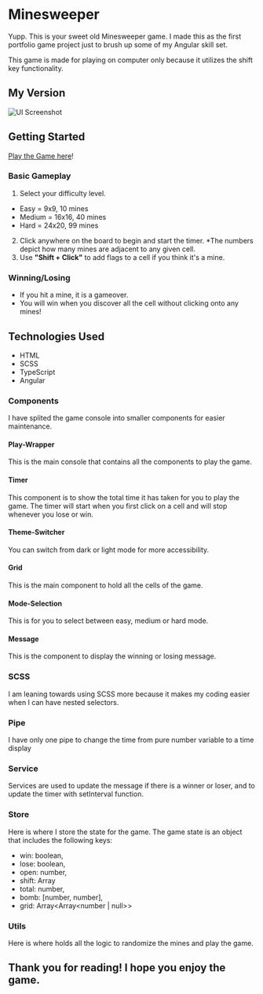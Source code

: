 # Minesweeper

Yupp. This is your sweet old Minesweeper game. I made this as the first portfolio game project just to brush up some of my Angular skill set. 

This game is made for playing on computer only because it utilizes the shift key functionality.

## My Version

![UI Screenshot](https://firebasestorage.googleapis.com/v0/b/my-portfolio-496c6.appspot.com/o/portfolio-minesweeper.png?alt=media&token=24e7fb24-3949-41bf-a369-9c42616eff0c)

## Getting Started
[Play the Game here](https://minesweeper-979d9.web.app/)!

### Basic Gameplay
1. Select your difficulty level.
* Easy = 9x9, 10 mines
* Medium = 16x16, 40 mines
* Hard = 24x20, 99 mines
2. Click anywhere on the board to begin and start the timer.
*The numbers depict how many mines are adjacent to any given cell.
3. Use **"Shift + Click"** to add flags to a cell if you think it's a mine.


### Winning/Losing
* If you hit a mine, it is a gameover.
* You will win when you discover all the cell without clicking onto any mines!

## Technologies Used
* HTML
* SCSS
* TypeScript
* Angular

### Components
I have splited the game console into smaller components for easier maintenance. 

#### Play-Wrapper
This is the main console that contains all the components to play the game.

#### Timer
This component is to show the total time it has taken for you to play the game. The timer will start when you first click on a cell and will stop whenever you lose or win.

#### Theme-Switcher
You can switch from dark or light mode for more accessibility.

#### Grid
This is the main component to hold all the cells of the game.

#### Mode-Selection
This is for you to select between easy, medium or hard mode.

#### Message
This is the component to display the winning or losing message.

### SCSS
I am leaning towards using SCSS more because it makes my coding easier when I can have nested selectors.

### Pipe
I have only one pipe to change the time from pure number variable to a time display

### Service
Services are used to update the message if there is a winner or loser, and to update the timer with setInterval function.

### Store
Here is where I store the state for the game. The game state is an object that includes the following keys:
* win: boolean,
* lose: boolean,
* open: number,
* shift: Array<string>
* total: number,
* bomb: [number, number],
* grid: Array<Array<number | null>>

### Utils
Here is where holds all the logic to randomize the mines and play the game.

## Thank you for reading! I hope you enjoy the game.